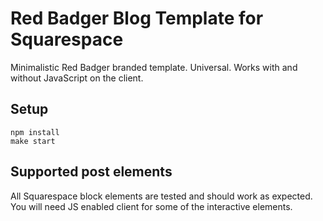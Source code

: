 # Red Badger Blog Template for Squarespace

Minimalistic Red Badger branded template. Universal. Works with and without JavaScript on the client.

## Setup

```
npm install
make start
```

## Supported post elements

All Squarespace block elements are tested and should work as expected. You will need JS enabled client for some of the interactive elements.

